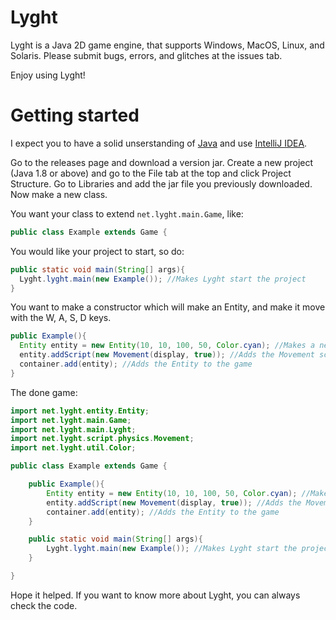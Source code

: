 # Lyght
Lyght is a Java 2D game engine, that supports Windows, MacOS, Linux, and Solaris.
Please submit bugs, errors, and glitches at the issues tab.

Enjoy using Lyght!

# Getting started
I expect you to have a solid unserstanding of [Java](https://www.java.com/en/download/ "Download Java") and use [IntelliJ IDEA](https://www.jetbrains.com/idea/ "Download IntelliJ IDEA").

Go to the releases page and download a version jar. Create a new project (Java 1.8 or above) and go to the File tab at the top and click Project Structure. Go to Libraries and add the jar file you previously downloaded. Now make a new class.

You want your class to extend `net.lyght.main.Game`, like:

```java
public class Example extends Game {
```

You would like your project to start, so do:

```java
public static void main(String[] args){
  Lyght.lyght.main(new Example()); //Makes Lyght start the project
}
```

You want to make a constructor which will make an Entity, and make it move with the W, A, S, D keys.

```java
public Example(){
  Entity entity = new Entity(10, 10, 100, 50, Color.cyan); //Makes a new Entity at coordinates 10, 10, it's width is 100, height is 50, it's color is cyan
  entity.addScript(new Movement(display, true)); //Adds the Movement script to it, and enables moving with keys.
  container.add(entity); //Adds the Entity to the game
}
```

The done game:
```java
import net.lyght.entity.Entity;
import net.lyght.main.Game;
import net.lyght.main.Lyght;
import net.lyght.script.physics.Movement;
import net.lyght.util.Color;

public class Example extends Game {

    public Example(){
        Entity entity = new Entity(10, 10, 100, 50, Color.cyan); //Makes a new Entity at coordinates 10, 10, it's width is 100, height is 50, it's color is cyan
        entity.addScript(new Movement(display, true)); //Adds the Movement script to it, and enables moving with keys.
        container.add(entity); //Adds the Entity to the game
    }

    public static void main(String[] args){
        Lyght.lyght.main(new Example()); //Makes Lyght start the project
    }

}
```

Hope it helped. If you want to know more about Lyght, you can always check the code.
